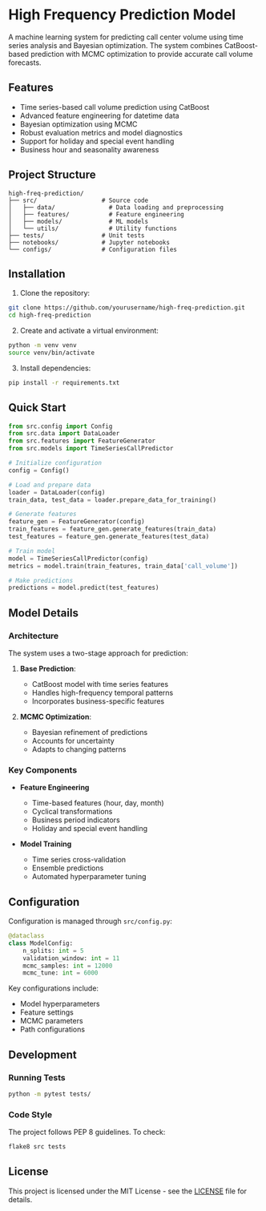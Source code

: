# High Frequency Prediction Model

A machine learning system for predicting call center volume using time series analysis and Bayesian optimization. The system combines CatBoost-based prediction with MCMC optimization to provide accurate call volume forecasts.

## Features

- Time series-based call volume prediction using CatBoost
- Advanced feature engineering for datetime data
- Bayesian optimization using MCMC
- Robust evaluation metrics and model diagnostics
- Support for holiday and special event handling
- Business hour and seasonality awareness

## Project Structure

```
high-freq-prediction/
├── src/                  # Source code
│   ├── data/               # Data loading and preprocessing
│   ├── features/           # Feature engineering
│   ├── models/             # ML models
│   └── utils/              # Utility functions
├── tests/                # Unit tests
├── notebooks/            # Jupyter notebooks
└── configs/              # Configuration files
```

## Installation

1. Clone the repository:
```bash
git clone https://github.com/yourusername/high-freq-prediction.git
cd high-freq-prediction
```

2. Create and activate a virtual environment:
```bash
python -m venv venv
source venv/bin/activate
```

3. Install dependencies:
```bash
pip install -r requirements.txt
```

## Quick Start

```python
from src.config import Config
from src.data import DataLoader
from src.features import FeatureGenerator
from src.models import TimeSeriesCallPredictor

# Initialize configuration
config = Config()

# Load and prepare data
loader = DataLoader(config)
train_data, test_data = loader.prepare_data_for_training()

# Generate features
feature_gen = FeatureGenerator(config)
train_features = feature_gen.generate_features(train_data)
test_features = feature_gen.generate_features(test_data)

# Train model
model = TimeSeriesCallPredictor(config)
metrics = model.train(train_features, train_data['call_volume'])

# Make predictions
predictions = model.predict(test_features)
```

## Model Details

### Architecture

The system uses a two-stage approach for prediction:

1. **Base Prediction**:
   - CatBoost model with time series features
   - Handles high-frequency temporal patterns
   - Incorporates business-specific features

2. **MCMC Optimization**:
   - Bayesian refinement of predictions
   - Accounts for uncertainty
   - Adapts to changing patterns

### Key Components

- **Feature Engineering**
  - Time-based features (hour, day, month)
  - Cyclical transformations
  - Business period indicators
  - Holiday and special event handling

- **Model Training**
  - Time series cross-validation
  - Ensemble predictions
  - Automated hyperparameter tuning

## Configuration

Configuration is managed through `src/config.py`:

```python
@dataclass
class ModelConfig:
    n_splits: int = 5
    validation_window: int = 11
    mcmc_samples: int = 12000
    mcmc_tune: int = 6000
```

Key configurations include:
- Model hyperparameters
- Feature settings
- MCMC parameters
- Path configurations

## Development

### Running Tests

```bash
python -m pytest tests/
```

### Code Style

The project follows PEP 8 guidelines. To check:

```bash
flake8 src tests
```

## License

This project is licensed under the MIT License - see the [LICENSE](LICENSE) file for details.
